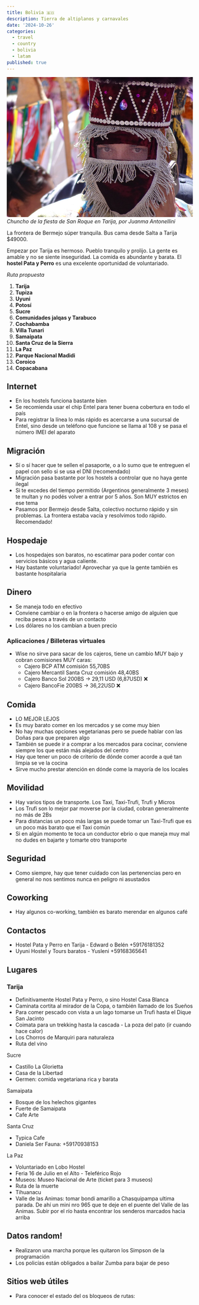 ```yaml
---
title: Bolivia 🇧🇴
description: Tierra de altiplanos y carnavales
date: '2024-10-26'
categories:
  - travel
  - country
  - bolivia
  - latam
published: true
---
```


![chuncho](/src/countries/bo/chuncho.jpg)
_Chuncho de la fiesta de San Roque en Tarija, por Juanma Antonellini_


La frontera de Bermejo súper tranquila. Bus cama desde Salta a Tarija $49000.

Empezar por Tarija es hermoso. Pueblo tranquilo y prolijo. La gente es amable y no se siente inseguridad. La comida es abundante y barata. El **hostel Pata y Perro** es una excelente oportunidad de voluntariado.

_Ruta propuesta_

1. **Tarija**
2. **Tupiza**
3. **Uyuni**
4. **Potosí**
5. **Sucre**
6. **Comunidades jalqas y Tarabuco**
7. **Cochabamba**
8. **Villa Tunari**
9. **Samaipata**
10. **Santa Cruz de la Sierra**
11. **La Paz**
12. **Parque Nacional Madidi**
13. **Coroico**
14. **Copacabana**

## Internet

- En los hostels funciona bastante bien
- Se recomienda usar el chip Entel para tener buena cobertura en todo el país
- Para registrar la línea lo más rápido es acercarse a una sucursal de Entel, sino desde un teléfono que funcione se llama al 108 y se pasa el número IMEI del aparato

## Migración

- Sí o sí hacer que te sellen el pasaporte, o a lo sumo que te entreguen el papel con sello si se usa el DNI (recomendado)
- Migración pasa bastante por los hostels a controlar que no haya gente ilegal
- Si te excedes del tiempo permitido (Argentinos generalmente 3 meses) te multan y no podés volver a entrar por 5 años. Son MUY estrictos en ese tema
- Pasamos por Bermejo desde Salta, colectivo nocturno rápido y sin problemas. La frontera estaba vacía y resolvimos todo rápido. Recomendado!

## Hospedaje

- Los hospedajes son baratos, no escatimar para poder contar con servicios básicos y agua caliente.
- Hay bastante voluntariado! Aprovechar ya que la gente también es bastante hospitalaria

## Dinero

- Se maneja todo en efectivo
- Conviene cambiar o en la frontera o hacerse amigo de alguien que reciba pesos a través de un contacto
- Los dólares no los cambian a buen precio

### Aplicaciones / Billeteras virtuales

- Wise no sirve para sacar de los cajeros, tiene un cambio MUY bajo y cobran comisiones MUY caras:
  - Cajero BCP ATM comisión 55,70BS
  - Cajero Mercantil Santa Cruz comisión 48,40BS
  - Cajero Banco Sol 200BS -> 29,11 USD (6,87USD) ❌
  - Cajero BancoFie 200BS -> 36,22USD ❌

## Comida

- LO MEJOR LEJOS
- Es muy barato comer en los mercados y se come muy bien
- No hay muchas opciones vegetarianas pero se puede hablar con las Doñas para que preparen algo
- También se puede ir a comprar a los mercados para cocinar, conviene siempre los que están más alejados del centro
- Hay que tener un poco de criterio de dónde comer acorde a qué tan limpia se ve la cocina
- Sirve mucho prestar atención en dónde come la mayoría de los locales

## Movilidad

- Hay varios tipos de transporte. Los Taxi, Taxi-Trufi, Trufi y Micros
- Los Trufi son lo mejor par moverse por la ciudad, cobran generalmente no más de 2Bs
- Para distancias un poco más largas se puede tomar un Taxi-Trufi que es un poco más barato que el Taxi común
- Si en algún momento te toca un conductor ebrio o que maneja muy mal no dudes en bajarte y tomarte otro transporte

## Seguridad

- Como siempre, hay que tener cuidado con las pertenencias pero en general no nos sentimos nunca en peligro ni asustados

## Coworking

- Hay algunos co-working, también es barato merendar en algunos café

## Contactos

- Hostel Pata y Perro en Tarija - Edward o Belén +59176181352
- Uyuni Hostel y Tours baratos - Yusleni +59168365641

## Lugares

### Tarija

- Definitivamente Hostel Pata y Perro, o sino Hostel Casa Blanca
- Caminata cortita al mirador de la Copa, o también llamado de los Sueños
- Para comer pescado con vista a un lago tomarse un Trufi hasta el Dique San Jacinto
- Coimata para un trekking hasta la cascada - La poza del pato (ir cuando hace calor)
- Los Chorros de Marquiri para naturaleza
- Ruta del vino

Sucre

- Castillo La Glorietta
- Casa de la Libertad
- Germen: comida vegetariana rica y barata

Samaipata

- Bosque de los helechos gigantes
- Fuerte de Samaipata
- Cafe Arte

Santa Cruz

- Typica Cafe
- Daniela Ser Fauna: +59170938153

La Paz

- Voluntariado en Lobo Hostel
- Feria 16 de Julio en el Alto - Teleférico Rojo
- Museos: Museo Nacional de Arte (ticket para 3 museos)
- Ruta de la muerte
- Tihuanacu
- Valle de las Animas: tomar bondi amarillo a Chasquipampa ultima parada. De ahí un mini nro 965 que te deje en el puente del Valle de las Animas. Subir por el río hasta encontrar los senderos marcados hacia arriba

## Datos random!

- Realizaron una marcha porque les quitaron los Simpson de la programación
- Los policías están obligados a bailar Zumba para bajar de peso

## Sitios web útiles

- Para conocer el estado del os bloqueos de rutas:
